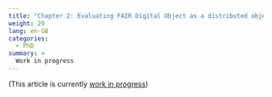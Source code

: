 ```yaml
---
title: "Chapter 2: Evaluating FAIR Digital Object as a distributed object system"
weight: 20
lang: en-GB
categories:
  - PhD
summary: > 
  Work in progress
---
```


(This article is currently [work in progress](https://stain.github.io/2022-fdo-paper/))